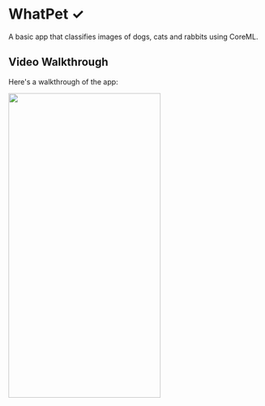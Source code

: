 
# WhatPet ✓
A basic app that classifies images of dogs, cats and rabbits using CoreML.

## Video Walkthrough

Here's a walkthrough of the app:

<img src="whatpet.gif" width="300" height="600"/>
